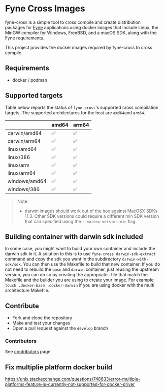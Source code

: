 # Fyne Cross Images

fyne-cross is a simple tool to cross compile and create distribution packages
for [Fyne](https://fyne.io) applications using docker images that include Linux,
the MinGW compiler for Windows, FreeBSD, and a macOS SDK, along with the Fyne
requirements.

This project provides the docker images required by fyne-cross to cross compile.

## Requirements

- docker / podman

## Supported targets

Table below reports the status of `fyne-cross`'s supported cross compilation targets.
The supported architectures for the host are `amd64`and `arm64`. 

|                | amd64              | arm64 |
| -------------- | ------------------ | ----- |
| darwin/amd64   | :white_check_mark: | :white_check_mark: |
| darwin/arm64   | :white_check_mark: | :white_check_mark: |
| linux/amd64    | :white_check_mark: | :white_check_mark: |
| linux/386      | :white_check_mark: | :white_check_mark: |
| linux/arm      | :white_check_mark: | :white_check_mark: |
| linux/arm64    | :white_check_mark: | :white_check_mark: |
| windows/amd64  | :white_check_mark: | :white_check_mark: |
| windows/386    | :white_check_mark: | :white_check_mark: |

> Note: 
> - darwin images should work out of the box against MacOSX SDKs 11.3. 
> Other SDK versions could require a different min SDK version that can specified using the `--macosx-version-min` flag

## Building container with darwin sdk included

In some case, you might want to build your own container and include the darwin sdk in it. A solution to this is to use
`fyne-cross darwin-sdk-extract` command and copy the sdk you want in the subdirectory `darwin-with-sdk/sdk`. You can then use
the Makefile to build that new container. If you do not need to rebuild the `base` and `darwin` container, just reusing the
upstream version, you can do so by creating the appropriate `.`file that match the Makefile and the builder you are using to
create your image. For example: `touch .docker-base .docker-darwin` if you are using docker with the multi architecture Makefile.

## Contribute

- Fork and clone the repository
- Make and test your changes
- Open a pull request against the `develop` branch

### Contributors

See [contributors](https://github.com/fyne-io/fyne-cross-images/graphs/contributors) page



## Fix multiplie platform docker build 

https://unix.stackexchange.com/questions/748633/error-multiple-platforms-feature-is-currently-not-supported-for-docker-driver

